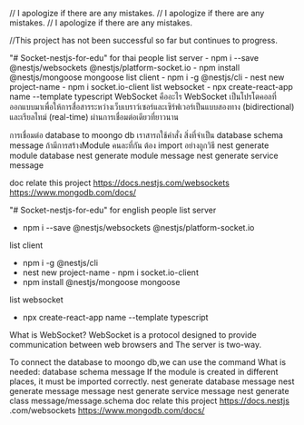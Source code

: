 // I apologize if there are any mistakes.
// I apologize if there are any mistakes.
// I apologize if there are any mistakes.

//This project has not been successful so far but continues to progress.

"# Socket-nestjs-for-edu"
for thai people 
list server 
    - npm i --save @nestjs/websockets @nestjs/platform-socket.io
    - npm install @nestjs/mongoose mongoose
list client 
    - npm i -g @nestjs/cli
    - nest new project-name
    - npm i socket.io-client
list websocket
    - npx create-react-app name --template typescript
WebSocket คืออะไร
WebSocket เป็นโปรโตคอลที่ออกแบบมาเพื่อให้การสื่อสารระหว่างเว็บเบราว์เซอร์และเซิร์ฟเวอร์เป็นแบบสองทาง (bidirectional) และเรียลไทม์ (real-time) ผ่านการเชื่อมต่อเดียวที่ยาวนาน

การเชื่อมต่อ database to moongo db
 เราสารถใช้คำสั่ง สิ่งที่จำเป็น database schema message  ถ้ามีการสร้างModule คนละที่กัน ต้อง import อย่างถูกวิธี 
 nest generate module database
 nest generate module message
 nest generate service message

doc relate this project 
https://docs.nestjs.com/websockets
https://www.mongodb.com/docs/


"# Socket-nestjs-for-edu" 
for  english people 
list server 
 - npm i --save @nestjs/websockets @nestjs/platform-socket.io 
 
list client 
 - npm i -g @nestjs/cli 
 - nest new project-name - npm i socket.io-client 
 - npm install @nestjs/mongoose mongoose 

list websocket
 - npx create-react-app name --template typescript

  What is WebSocket? WebSocket is a protocol designed to provide communication between web browsers and The server is two-way. 

  To connect the database to moongo db,we can use the command What is needed: database schema message If the module is created in different places, it must be imported correctly. nest generate database message nest generate message message nest generate service message nest generate class message/message.schema 
  doc relate this project 
  https://docs.nestjs .com/websockets 
  https://www.mongodb.com/docs/


